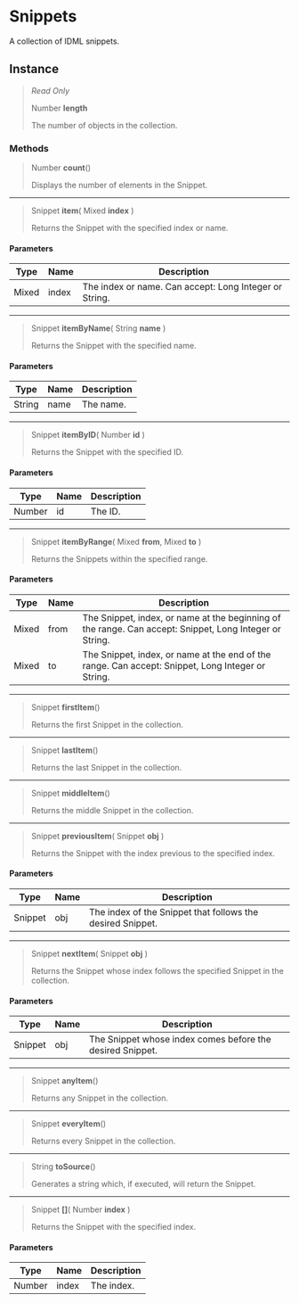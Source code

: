 # Snippets
A collection of IDML snippets.

## Instance
> *Read Only* 
> 
> Number **length** 
>
> The number of objects in the collection.

### Methods
> Number **count**()
> 
> Displays the number of elements in the Snippet.
*** 
> Snippet **item**( Mixed **index** )
> 
> Returns the Snippet with the specified index or name.
#### Parameters
| Type | Name | Description |
|---|---|---|
| Mixed | index | The index or name. Can accept: Long Integer or String. |

*** 
> Snippet **itemByName**( String **name** )
> 
> Returns the Snippet with the specified name.
#### Parameters
| Type | Name | Description |
|---|---|---|
| String | name | The name. |

*** 
> Snippet **itemByID**( Number **id** )
> 
> Returns the Snippet with the specified ID.
#### Parameters
| Type | Name | Description |
|---|---|---|
| Number | id | The ID. |

*** 
> Snippet **itemByRange**( Mixed **from**, Mixed **to** )
> 
> Returns the Snippets within the specified range.
#### Parameters
| Type | Name | Description |
|---|---|---|
| Mixed | from | The Snippet, index, or name at the beginning of the range. Can accept: Snippet, Long Integer or String. |
| Mixed | to | The Snippet, index, or name at the end of the range. Can accept: Snippet, Long Integer or String. |

*** 
> Snippet **firstItem**()
> 
> Returns the first Snippet in the collection.
*** 
> Snippet **lastItem**()
> 
> Returns the last Snippet in the collection.
*** 
> Snippet **middleItem**()
> 
> Returns the middle Snippet in the collection.
*** 
> Snippet **previousItem**( Snippet **obj** )
> 
> Returns the Snippet with the index previous to the specified index.
#### Parameters
| Type | Name | Description |
|---|---|---|
| Snippet | obj | The index of the Snippet that follows the desired Snippet. |

*** 
> Snippet **nextItem**( Snippet **obj** )
> 
> Returns the Snippet whose index follows the specified Snippet in the collection.
#### Parameters
| Type | Name | Description |
|---|---|---|
| Snippet | obj | The Snippet whose index comes before the desired Snippet. |

*** 
> Snippet **anyItem**()
> 
> Returns any Snippet in the collection.
*** 
> Snippet **everyItem**()
> 
> Returns every Snippet in the collection.
*** 
> String **toSource**()
> 
> Generates a string which, if executed, will return the Snippet.
*** 
> Snippet **[]**( Number **index** )
> 
> Returns the Snippet with the specified index.
#### Parameters
| Type | Name | Description |
|---|---|---|
| Number | index | The index. |


